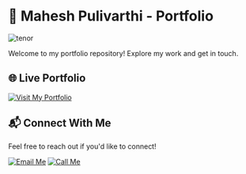 # 🎨 Mahesh Pulivarthi - Portfolio
![tenor](https://github.com/user-attachments/assets/d9492a27-fdeb-4345-834c-0e82ca2ac526)


Welcome to my portfolio repository! Explore my work and get in touch.

## 🌐 Live Portfolio

[![Visit My Portfolio](https://img.shields.io/badge/View%20Portfolio-%23000000?style=for-the-badge&logo=vercel&logoColor=white)](https://my-me-one.vercel.app/)

## 📬 Connect With Me

Feel free to reach out if you'd like to connect!

[![Email Me](https://img.shields.io/badge/Email%20Me-%23000000?style=for-the-badge&logo=gmail&logoColor=white)](mailto:maheshpulivarthi18@gmail.com)
[![Call Me](https://img.shields.io/badge/Call%20Me-%23000000?style=for-the-badge&logo=phone&logoColor=white)](tel:+919392816922)


